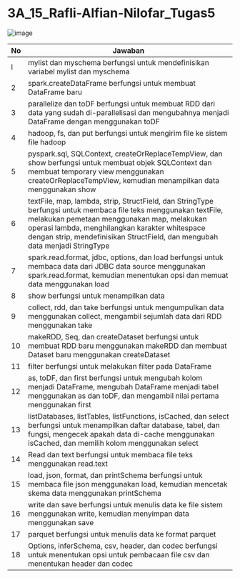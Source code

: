 # 3A_15_Rafli-Alfian-Nilofar_Tugas5
![image](https://user-images.githubusercontent.com/95726593/234888630-adddfa09-d207-45a5-a467-7df5423aa65f.png)

| No            | Jawaban       |
| ------------- | ------------- |
|       l       | mylist dan myschema berfungsi untuk mendefinisikan variabel mylist dan myschema |
|       2       | spark.createDataFrame berfungsi untuk membuat DataFrame baru |
|       3       | parallelize dan toDF berfungsi untuk membuat RDD dari data yang sudah di-parallelisasi dan mengubahnya menjadi DataFrame dengan menggunakan toDF |
|       4       | hadoop, fs, dan put berfungsi untuk mengirim file ke sistem file hadoop |
|       5       | pyspark.sql, SQLContext, createOrReplaceTempView, dan show berfungsi untuk membuat objek SQLContext dan membuat temporary view menggunakan createOrReplaceTempView, kemudian menampilkan data menggunakan show |
|       6       | textFile, map, lambda, strip, StructField, dan StringType berfungsi untuk membaca file teks menggunakan textFile, melakukan pemetaan menggunakan map, melakukan operasi lambda, menghilangkan karakter whitespace dengan strip, mendefinisikan StructField, dan mengubah data menjadi StringType |
|       7       | spark.read.format, jdbc, options, dan load berfungsi untuk membaca data dari JDBC data source menggunakan spark.read.format, kemudian menentukan opsi dan memuat data menggunakan load |
|       8       | show berfungsi untuk menampilkan data |
|       9       | collect, rdd, dan take berfungsi untuk mengumpulkan data menggunakan collect, mengambil sejumlah data dari RDD menggunakan take |
|      10       | makeRDD, Seq, dan createDataset berfungsi untuk membuat RDD baru menggunakan makeRDD dan membuat Dataset baru menggunakan createDataset |
|      11       | filter berfungsi untuk melakukan filter pada DataFrame |
|      12       | as, toDF, dan first berfungsi untuk mengubah kolom menjadi DataFrame, mengubah DataFrame menjadi tabel menggunakan as dan toDF, dan mengambil nilai pertama menggunakan first |
|      13       | listDatabases, listTables, listFunctions, isCached, dan select berfungsi untuk menampilkan daftar database, tabel, dan fungsi, mengecek apakah data di-cache menggunakan isCached, dan memilih kolom menggunakan select |
|      14       | Read dan text berfungsi untuk membaca file teks menggunakan read.text |
|      15       | load, json, format, dan printSchema berfungsi untuk membaca file json menggunakan load, kemudian mencetak skema data menggunakan printSchema |
|      16       | write dan save berfungsi untuk menulis data ke file sistem menggunakan write, kemudian menyimpan data menggunakan save |
|      17       | parquet berfungsi untuk menulis data ke format parquet |
|      18       | Options, inferSchema, csv, header, dan codec berfungsi untuk menentukan opsi untuk pembacaan file csv dan menentukan header dan codec |
